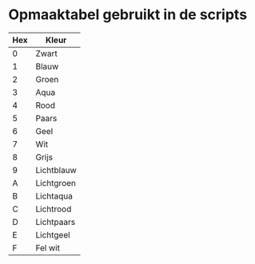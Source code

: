 # Opmaaktabel gebruikt in de scripts

| Hex | Kleur |
|---- |-------|
| 0 |Zwart |
| 1 |Blauw |
| 2 |Groen |
| 3 |Aqua |
| 4 |Rood |
| 5 |Paars |
| 6 |Geel |
| 7 |Wit |
| 8 |Grijs |
| 9 |Lichtblauw |
| A |Lichtgroen |
|B |Lichtaqua |
|C |Lichtrood |
|D |Lichtpaars |
|E | Lichtgeel |
|F | Fel wit |
